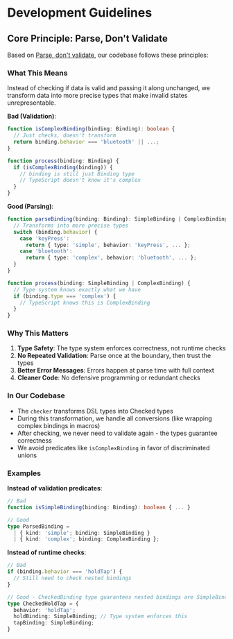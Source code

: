 # Development Guidelines

## Core Principle: Parse, Don't Validate

Based on [Parse, don't validate](https://lexi-lambda.github.io/blog/2019/11/05/parse-don-t-validate/), our codebase follows these principles:

### What This Means

Instead of checking if data is valid and passing it along unchanged, we transform data into more precise types that make invalid states unrepresentable.

**Bad (Validation)**:
```typescript
function isComplexBinding(binding: Binding): boolean {
  // Just checks, doesn't transform
  return binding.behavior === 'bluetooth' || ...;
}

function process(binding: Binding) {
  if (isComplexBinding(binding)) {
    // binding is still just Binding type
    // TypeScript doesn't know it's complex
  }
}
```

**Good (Parsing)**:
```typescript
function parseBinding(binding: Binding): SimpleBinding | ComplexBinding {
  // Transforms into more precise types
  switch (binding.behavior) {
    case 'keyPress':
      return { type: 'simple', behavior: 'keyPress', ... };
    case 'bluetooth':
      return { type: 'complex', behavior: 'bluetooth', ... };
  }
}

function process(binding: SimpleBinding | ComplexBinding) {
  // Type system knows exactly what we have
  if (binding.type === 'complex') {
    // TypeScript knows this is ComplexBinding
  }
}
```

### Why This Matters

1. **Type Safety**: The type system enforces correctness, not runtime checks
2. **No Repeated Validation**: Parse once at the boundary, then trust the types
3. **Better Error Messages**: Errors happen at parse time with full context
4. **Cleaner Code**: No defensive programming or redundant checks

### In Our Codebase

- The `checker` transforms DSL types into Checked types
- During this transformation, we handle all conversions (like wrapping complex bindings in macros)
- After checking, we never need to validate again - the types guarantee correctness
- We avoid predicates like `isComplexBinding` in favor of discriminated unions

### Examples

**Instead of validation predicates**:
```typescript
// Bad
function isSimpleBinding(binding: Binding): boolean { ... }

// Good
type ParsedBinding = 
  | { kind: 'simple'; binding: SimpleBinding }
  | { kind: 'complex'; binding: ComplexBinding };
```

**Instead of runtime checks**:
```typescript
// Bad
if (binding.behavior === 'holdTap') {
  // Still need to check nested bindings
}

// Good - CheckedBinding type guarantees nested bindings are SimpleBinding
type CheckedHoldTap = {
  behavior: 'holdTap';
  holdBinding: SimpleBinding; // Type system enforces this
  tapBinding: SimpleBinding;
}
```